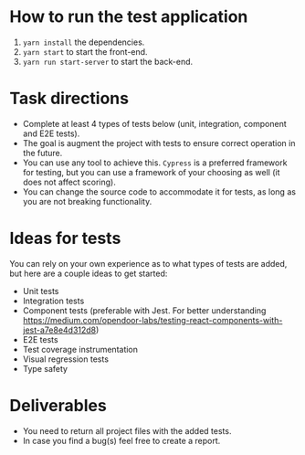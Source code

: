 # How to run the test application

1. `yarn install` the dependencies.
2. `yarn start` to start the front-end.
3. `yarn run start-server` to start the back-end.

# Task directions

- Complete at least 4 types of tests below (unit, integration, component and E2E tests).
- The goal is augment the project with tests to ensure correct operation in the future.
- You can use any tool to achieve this. `Cypress` is a preferred framework for testing, but you can use a framework of your choosing as well (it does not affect scoring).
- You can change the source code to accommodate it for tests, as long as you are not breaking functionality.

# Ideas for tests

You can rely on your own experience as to what types of tests are added, but here are a couple ideas to get started:

- Unit tests
- Integration tests
- Component tests (preferable with Jest. For better understanding https://medium.com/opendoor-labs/testing-react-components-with-jest-a7e8e4d312d8)
- E2E tests
- Test coverage instrumentation
- Visual regression tests
- Type safety

# Deliverables

- You need to return all project files with the added tests.
- In case you find a bug(s) feel free to create a report.
